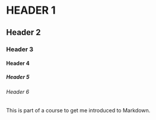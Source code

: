 # HEADER 1
## Header 2
### Header 3
#### Header 4
##### Header 5
###### Header 6


This is part of a course to get me introduced to Markdown. 
